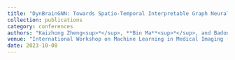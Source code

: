 ```yaml
---
title: "DynBrainGNN: Towards Spatio-Temporal Interpretable Graph Neural Network based on Dynamic Brain Connectome for Psychiatric Diagnosis"
collection: publications
category: conferences
authors: "Kaizhong Zheng<sup>*</sup>, **Bin Ma**<sup>*</sup>, and Badong Chen"
venue: "International Workshop on Machine Learning in Medical Imaging (MICCAI workshop)"
date: 2023-10-08
---
```

